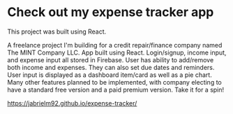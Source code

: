 # Check out my expense tracker app

This project was built using React.

A freelance project I'm building for a credit repair/finance company named The MINT Company LLC. App built using React. Login/signup, income input, and expense input all stored in Firebase. User has ability to add/remove both income and expenses. They can also set due dates and reminders. User input is displayed as a dashboard item/card as well as a pie chart. Many other features planned to be implemented, with company electing to have a standard free version and a paid premium version. Take it for a spin!

https://jabrielm92.github.io/expense-tracker/

